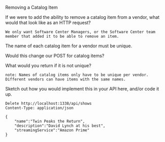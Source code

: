 Removing a Catalog Item

If we were to add the ability to remove a catalog item from a vendor, what would that look like as an HTTP request?

    We only want Software Center Managers, or the Software Center team member that added it to be able to remove an item.

The name of each catalog item for a vendor must be unique.

Would this change our POST for catalog items?

What would you return if it is not unique?

    note: Names of catalog items only have to be unique per vendor. Different vendors can have items with the same names.

Sketch out how you would implement this in your API here, and/or code it up.

```http
Delete http://localhost:1338/api/shows
Content-Type: application/json

{
    "name":"Twin Peaks the Return",
    "description":"David Lynch at his best",
    "streamingService":"Amazon Prime"
}
```